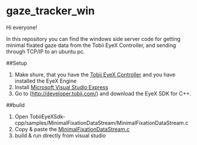 gaze_tracker_win
================
Hi everyone!

In this repository you can find the windows side server code for getting minimal fixated gaze data from the Tobii EyeX Controller, and sending through TCP/IP to an ubuntu pc.

##Setup
1. Make shure, that you have the [Tobii EyeX Controller](http://www.tobii.com/en/eye-experience/buy/) and you have installed the EyeX Engine
2. Install [Microsoft Visual Studio Express](http://www.visualstudio.com/en-us/products/visual-studio-express-vs.aspx)
3. Go to (http://developer.tobii.com/) and download the EyeX SDK for C++.

##build
1. Open TobiiEyeXSdk-cpp/samples/MinimalFixationDataStream/MinimalFixationDataStream.c
2. Copy & paste the [MinimalFixationDataStream.c](https://github.com/DaGizi/gaze_tracker_win/blob/master/MinimalFixationDataStream.c)
3. build & run directly from visual studio

